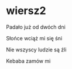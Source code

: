 # wiersz2

Padało już od dwóch dni

Słońce wciąż mi się śni

Nie wszyscy ludzie są źli

Kebaba zamów mi 

